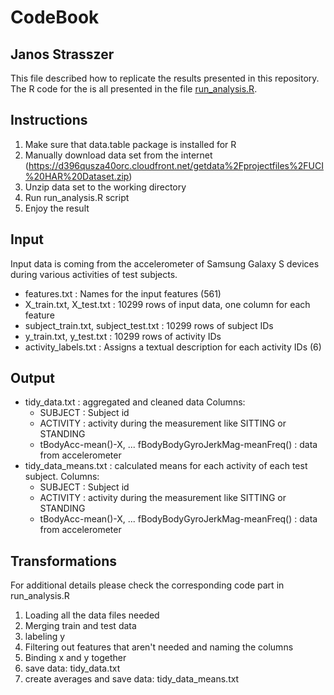 CodeBook
===
Janos Strasszer
---
This file described how to replicate the results presented in this repository. The R code for the is all presented in the file [run_analysis.R](/run_analysis.R).

Instructions
---
1. Make sure that data.table package is installed for R
2. Manually download data set from the internet (https://d396qusza40orc.cloudfront.net/getdata%2Fprojectfiles%2FUCI%20HAR%20Dataset.zip)
3. Unzip data set to the working directory
4. Run run_analysis.R script
5. Enjoy the result

Input
---
Input data is coming from the accelerometer of Samsung Galaxy S devices during various activities of test subjects.

* features.txt : Names for the input features (561)
* X_train.txt, X_test.txt : 10299 rows of input data, one column for each feature
* subject_train.txt, subject_test.txt : 10299 rows of subject IDs
* y_train.txt, y_test.txt : 10299 rows of activity IDs 
* activity_labels.txt : Assigns a textual description for each activity IDs (6)

Output
---
* tidy_data.txt : aggregated and cleaned data
  Columns:
  * SUBJECT : Subject id
  * ACTIVITY : activity during the measurement like SITTING or STANDING
  * tBodyAcc-mean()-X, ... fBodyBodyGyroJerkMag-meanFreq() : data from accelerometer
* tidy_data_means.txt : calculated means for each activity of each test subject.
  Columns:
  * SUBJECT : Subject id
  * ACTIVITY : activity during the measurement like SITTING or STANDING
  * tBodyAcc-mean()-X, ... fBodyBodyGyroJerkMag-meanFreq() : data from accelerometer

Transformations
---
For additional details please check the corresponding code part in run_analysis.R

1. Loading all the data files needed
2. Merging train and test data
3. labeling y
4. Filtering out features that aren't needed and naming the columns
5. Binding x and y together
6. save data: tidy_data.txt
7. create averages and save data: tidy_data_means.txt

